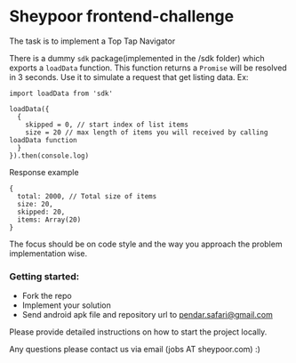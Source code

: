 # Sheypoor frontend-challenge

The task is to implement a Top Tap Navigator

There is a dummy `sdk` package(implemented in the /sdk folder) which exports a `loadData` function. This function returns a `Promise` will be resolved in 3 seconds.
Use it to simulate a request that get listing data. 
Ex:

```
import loadData from 'sdk'

loadData({
  {
    skipped = 0, // start index of list items
    size = 20 // max length of items you will received by calling loadData function
  }
}).then(console.log)

```
Response example

```
{
  total: 2000, // Total size of items
  size: 20,
  skipped: 20,
  items: Array(20)
}
```

The focus should be on code style and the way you approach the problem implementation wise.

### Getting started:

- Fork the repo
- Implement your solution
- Send android apk file and repository url to pendar.safari@gmail.com

Please provide detailed instructions
on how to start the project locally.

Any questions please contact us via email (jobs AT sheypoor.com) :)

